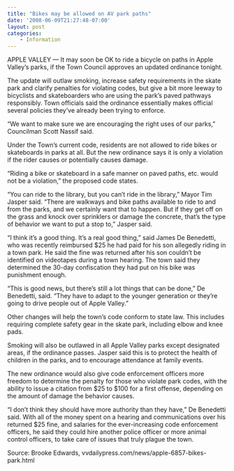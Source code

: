 ```yaml
---
title: "Bikes may be allowed on AV park paths"
date: '2008-06-09T21:27:48-07:00'
layout: post
categories:
    - Information
---
```


APPLE VALLEY — It may soon be OK to ride a bicycle on paths in Apple Valley’s parks, if the Town Council approves an updated ordinance tonight.  
  
The update will outlaw smoking, increase safety requirements in the skate park and clarify penalties for violating codes, but give a bit more leeway to bicyclists and skateboarders who are using the park’s paved pathways responsibly. Town officials said the ordinance essentially makes official several policies they’ve already been trying to enforce.

“We want to make sure we are encouraging the right uses of our parks,” Councilman Scott Nassif said.

Under the Town’s current code, residents are not allowed to ride bikes or skateboards in parks at all. But the new ordinance says it is only a violation if the rider causes or potentially causes damage.

“Riding a bike or skateboard in a safe manner on paved paths, etc. would not be a violation,” the proposed code states.

“You can ride to the library, but you can’t ride in the library,” Mayor Tim Jasper said. “There are walkways and bike paths available to ride to and from the parks, and we certainly want that to happen. But if they get off on the grass and knock over sprinklers or damage the concrete, that’s the type of behavior we want to put a stop to,” Jasper said.

“I think it’s a good thing. It’s a real good thing,” said James De Benedetti, who was recently reimbursed $25 he had paid for his son allegedly riding in a town park. He said the fine was returned after his son couldn’t be identified on videotapes during a town hearing. The town said they determined the 30-day confiscation they had put on his bike was punishment enough.

“This is good news, but there’s still a lot things that can be done,” De Benedetti, said. “They have to adapt to the younger generation or they’re going to drive people out of Apple Valley.”

Other changes will help the town’s code conform to state law. This includes requiring complete safety gear in the skate park, including elbow and knee pads.

Smoking will also be outlawed in all Apple Valley parks except designated areas, if the ordinance passes. Jasper said this is to protect the health of children in the parks, and to encourage attendance at family events.

The new ordinance would also give code enforcement officers more freedom to determine the penalty for those who violate park codes, with the ability to issue a citation from $25 to $100 for a first offense, depending on the amount of damage the behavior causes.

“I don’t think they should have more authority than they have,” De Benedetti said. With all of the money spent on a hearing and communications over his returned $25 fine, and salaries for the ever-increasing code enforcement officers, he said they could hire another police officer or more animal control officers, to take care of issues that truly plague the town.

Source: Brooke Edwards, vvdailypress.com/news/apple-6857-bikes-park.html